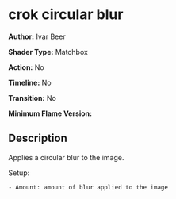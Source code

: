 # crok circular blur

**Author:** Ivar Beer

**Shader Type:** Matchbox

**Action:** No

**Timeline:** No

**Transition:** No

**Minimum Flame Version:** 


## Description
Applies a circular blur to the image.

Setup:

    - Amount: amount of blur applied to the image
